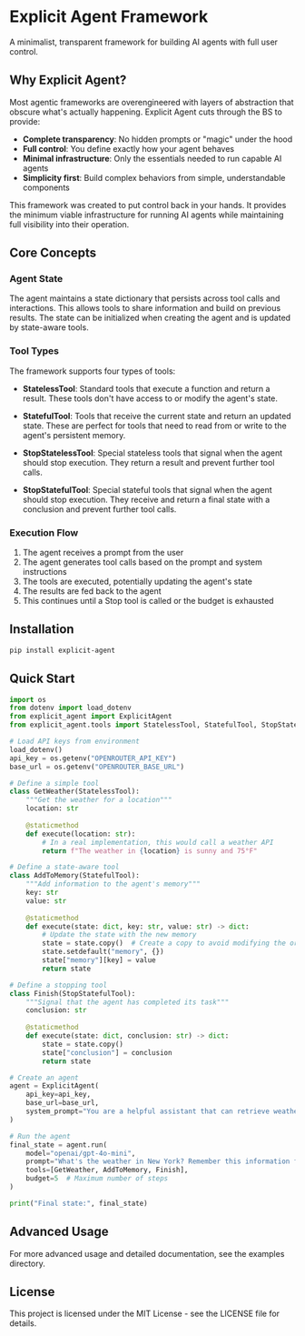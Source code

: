 # Explicit Agent Framework

A minimalist, transparent framework for building AI agents with full user control.

## Why Explicit Agent?

Most agentic frameworks are overengineered with layers of abstraction that obscure what's actually happening. Explicit Agent cuts through the BS to provide:

- **Complete transparency**: No hidden prompts or "magic" under the hood
- **Full control**: You define exactly how your agent behaves
- **Minimal infrastructure**: Only the essentials needed to run capable AI agents
- **Simplicity first**: Build complex behaviors from simple, understandable components

This framework was created to put control back in your hands. It provides the minimum viable infrastructure for running AI agents while maintaining full visibility into their operation.

## Core Concepts

### Agent State

The agent maintains a state dictionary that persists across tool calls and interactions. This allows tools to share information and build on previous results. The state can be initialized when creating the agent and is updated by state-aware tools.

### Tool Types

The framework supports four types of tools:

- **StatelessTool**: Standard tools that execute a function and return a result. These tools don't have access to or modify the agent's state.
  
- **StatefulTool**: Tools that receive the current state and return an updated state. These are perfect for tools that need to read from or write to the agent's persistent memory.
  
- **StopStatelessTool**: Special stateless tools that signal when the agent should stop execution. They return a result and prevent further tool calls.

- **StopStatefulTool**: Special stateful tools that signal when the agent should stop execution. They receive and return a final state with a conclusion and prevent further tool calls.

### Execution Flow

1. The agent receives a prompt from the user
2. The agent generates tool calls based on the prompt and system instructions
3. The tools are executed, potentially updating the agent's state
4. The results are fed back to the agent
5. This continues until a Stop tool is called or the budget is exhausted

## Installation

```bash
pip install explicit-agent
```

## Quick Start

```python
import os
from dotenv import load_dotenv
from explicit_agent import ExplicitAgent
from explicit_agent.tools import StatelessTool, StatefulTool, StopStatelessTool, StopStatefulTool

# Load API keys from environment
load_dotenv()
api_key = os.getenv("OPENROUTER_API_KEY")
base_url = os.getenv("OPENROUTER_BASE_URL")

# Define a simple tool
class GetWeather(StatelessTool):
    """Get the weather for a location"""
    location: str
    
    @staticmethod
    def execute(location: str):
        # In a real implementation, this would call a weather API
        return f"The weather in {location} is sunny and 75°F"

# Define a state-aware tool
class AddToMemory(StatefulTool):
    """Add information to the agent's memory"""
    key: str
    value: str
    
    @staticmethod
    def execute(state: dict, key: str, value: str) -> dict:
        # Update the state with the new memory
        state = state.copy()  # Create a copy to avoid modifying the original
        state.setdefault("memory", {})
        state["memory"][key] = value
        return state

# Define a stopping tool
class Finish(StopStatefulTool):
    """Signal that the agent has completed its task"""
    conclusion: str
    
    @staticmethod
    def execute(state: dict, conclusion: str) -> dict:
        state = state.copy()
        state["conclusion"] = conclusion
        return state

# Create an agent
agent = ExplicitAgent(
    api_key=api_key,
    base_url=base_url,
    system_prompt="You are a helpful assistant that can retrieve weather information and remember facts."
)

# Run the agent
final_state = agent.run(
    model="openai/gpt-4o-mini",
    prompt="What's the weather in New York? Remember this information for me.",
    tools=[GetWeather, AddToMemory, Finish],
    budget=5  # Maximum number of steps
)

print("Final state:", final_state)
```

## Advanced Usage

For more advanced usage and detailed documentation, see the examples directory.

## License

This project is licensed under the MIT License - see the LICENSE file for details.
